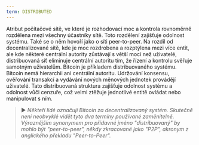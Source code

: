 ```yaml
---
term: DISTRIBUTED
---
```


Atribut počítačové sítě, ve které je rozhodovací moc a kontrola rovnoměrně rozdělena mezi všechny účastníky sítě. Toto rozdělení zajišťuje odolnost systému. Také se o něm hovoří jako o síti peer-to-peer. Na rozdíl od decentralizované sítě, kde je moc rozdrobena a rozptýlena mezi více entit, ale kde některé centrální autority zůstávají s větší mocí než uživatelé, distribuovaná síť eliminuje centrální autoritu tím, že řízení a kontrolu svěřuje samotným uživatelům. Bitcoin je příkladem distribuovaného systému. Bitcoin nemá hierarchii ani centrální autoritu. Udržování konsensu, ověřování transakcí a vydávání nových měnových jednotek provádějí uživatelé. Tato distribuovaná struktura zajišťuje odolnost systému a odolnost vůči cenzuře, což velmi ztěžuje jednotlivé entitě ovládat nebo manipulovat s ním.

> ► *Někteří lidé označují Bitcoin za decentralizovaný systém. Skutečně není neobvyklé vidět tyto dva termíny používané zaměnitelně. Výraznějším synonymem pro přídavné jméno "distribuovaný" by mohlo být "peer-to-peer", někdy zkracované jako "P2P", akronym z anglického překladu "Peer-to-Peer".*